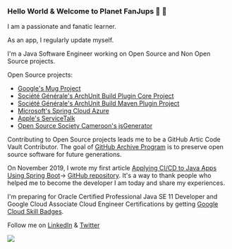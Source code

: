 ### Hello World & Welcome to Planet FanJups 🚀 👋

<!--
**FanJups/FanJups** is a ✨ _special_ ✨ repository because its `README.md` (this file) appears on your GitHub profile.

Here are some ideas to get you started:

- 🔭 I’m currently working on ...
- 🌱 I’m currently learning ...
- 👯 I’m looking to collaborate on ...
- 🤔 I’m looking for help with ...
- 💬 Ask me about ...
- 📫 How to reach me: ...
- 😄 Pronouns: ...
- ⚡ Fun fact: ...
-->

I am a passionate and fanatic learner.

As an app, I regularly update myself.

I'm a Java Software Engineer working on Open Source and Non Open Source projects.

Open Source projects:

- [Google's Mug Project ](https://github.com/google/mug/commits?author=FanJups)
- [Société Générale's ArchUnit Build Plugin Core Project](https://github.com/societe-generale/arch-unit-build-plugin-core/commits?author=FanJups)
- [Société Générale's ArchUnit Build Maven Plugin Project](https://github.com/societe-generale/arch-unit-maven-plugin/commits?author=FanJups)
- [Microsoft's Spring Cloud Azure](https://github.com/microsoft/spring-cloud-azure/commits?author=FanJups)
- [Apple's ServiceTalk](https://github.com/apple/servicetalk/commits?author=FanJups)
- [Open Source Society Cameroon's jsGenerator](https://github.com/osscameroon/js-generator/commits?author=FanJups)


Contributing to Open Source projects leads me to be a GitHub Artic Code Vault Contributor. The goal of [GitHub Archive Program](https://archiveprogram.github.com/) is to preserve open source software for future generations.

On November 2019, I wrote my first article [Applying CI/CD to Java Apps Using Spring Boot](https://dzone.com/articles/applying-cicd-to-java-apps-using-spring-boot)-> [GitHub repository](https://github.com/FanJups/cicd-applied-to-spring-boot-java-app). It's a way to thank people who helped me to become the developer I am today and share my experiences.

I'm preparing for Oracle Certified Professional Java SE 11 Developer and Google Cloud Associate Cloud Engineer Certifications by getting [Google Cloud Skill Badges](https://google.qwiklabs.com/public_profiles/2e48ffde-3e13-46d5-b825-14bbb38510a3).

Follow me on [LinkedIn](https://www.linkedin.com/in/fanon-jupkwo/) & [Twitter](https://twitter.com/fanjups)

![](https://hit.yhype.me/github/profile?user_id=25267726)

